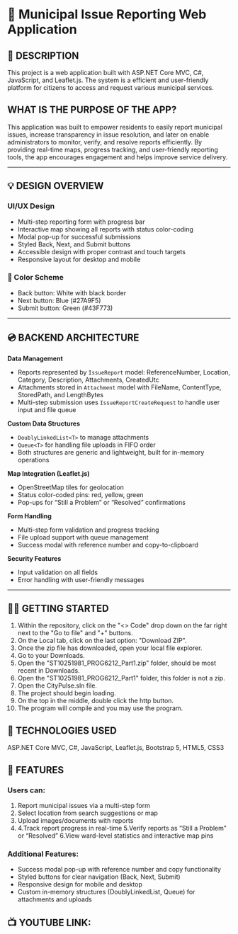 # 💸 Municipal Issue Reporting Web Application

## 📝 DESCRIPTION  
This project is a web application built with ASP.NET Core MVC, C#, JavaScript, and Leaflet.js. The system is a efficient and user-friendly platform for citizens to access and request various municipal services. 

## WHAT IS THE PURPOSE OF THE APP?  
This application was built to empower residents to easily report municipal issues, increase transparency in issue resolution, and later on enable administrators to monitor, verify, and resolve reports efficiently. By providing real-time maps, progress tracking, and user-friendly reporting tools, the app encourages engagement and helps improve service delivery.

---

## 💡 DESIGN OVERVIEW  

### **UI/UX Design**  
- Multi-step reporting form with progress bar  
- Interactive map showing all reports with status color-coding  
- Modal pop-up for successful submissions  
- Styled Back, Next, and Submit buttons  
- Accessible design with proper contrast and touch targets  
- Responsive layout for desktop and mobile  

### **🎨 Color Scheme**  
- Back button: White with black border  
- Next button: Blue (#27A9F5)  
- Submit button: Green (#43F773)  
---

## 💿 BACKEND ARCHITECTURE  

**Data Management**  
- Reports represented by `IssueReport` model: ReferenceNumber, Location, Category, Description, Attachments, CreatedUtc  
- Attachments stored in `Attachment` model with FileName, ContentType, StoredPath, and LengthBytes  
- Multi-step submission uses `IssueReportCreateRequest` to handle user input and file queue  

**Custom Data Structures**  
- `DoublyLinkedList<T>` to manage attachments  
- `Queue<T>` for handling file uploads in FIFO order  
- Both structures are generic and lightweight, built for in-memory operations  

**Map Integration (Leaflet.js)**  
- OpenStreetMap tiles for geolocation  
- Status color-coded pins: red, yellow, green  
- Pop-ups for “Still a Problem” or “Resolved” confirmations  

**Form Handling**  
- Multi-step form validation and progress tracking  
- File upload support with queue management  
- Success modal with reference number and copy-to-clipboard  

**Security Features**  
- Input validation on all fields  
- Error handling with user-friendly messages  

---

## 👩‍💻 GETTING STARTED  

1. Within the repository, click on the "<> Code" drop down on the far right next to the "Go to file" and "+" buttons.
2. On the Local tab, click on the last option: "Download ZIP".
3. Once the zip file has downloaded, open your local file explorer.
4. Go to your Downloads.
5. Open the "ST10251981_PROG6212_Part1.zip" folder, should be most recent in Downloads.
6. Open the "ST10251981_PROG6212_Part1" folder, this folder is not a zip.
7. Open the CityPulse.sln file.
8. The project should begin loading.
9. On the top in the middle, double click the http button.
10. The program will compile and you may use the program.

## 👾 TECHNOLOGIES USED
ASP.NET Core MVC, C#, JavaScript, Leaflet.js, Bootstrap 5, HTML5, CSS3

## 🎲 FEATURES

### Users can:

1. Report municipal issues via a multi-step form
2. Select location from search suggestions or map
3. Upload images/documents with reports
4. 4.Track report progress in real-time
5.Verify reports as “Still a Problem” or “Resolved”
6.View ward-level statistics and interactive map pins

### Additional Features:

- Success modal pop-up with reference number and copy functionality
- Styled buttons for clear navigation (Back, Next, Submit)
- Responsive design for mobile and desktop
- Custom in-memory structures (DoublyLinkedList, Queue) for attachments and uploads


## 📺 YOUTUBE LINK:
